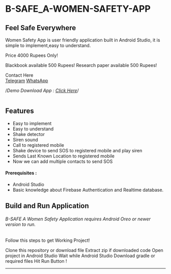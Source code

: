 # B-SAFE_A-WOMEN-SAFETY-APP
## Feel Safe Everywhere


Women Safety App is user friendly application built in Android Studio,
it is simple to implement,easy to understand.

Price 4000 Rupees Only!

Blackbook available 500 Rupees!
Research paper available 500 Rupees!

Contact Here<br>
[Telegram]()
[WhatsApp]()

/*Demo Download App : [Click Here](https://drive.google.com/file/d/1ZWB_HUyxm86T6GtpMhTWbOwuw6i7G4Wp/view?usp=sharing)*/

[<img src="" />](https://github.com/TechHub-sv)




## Features

- Easy to implement
- Easy to understand
- Shake detector
- Siren sound
- Call to registered mobile
- Shake device to send SOS to registered mobile and play siren
- Sends Last Known Location to registered mobile
- Now we can add multiple contacts to send SOS

#### Prerequisites :
- Android Studio
- Basic knowledge about Firebase Authentication and Realtime database.
## Build and Run Application

###### B-SAFE A Women Safety Application requires Android Oreo or newer version to run.
Follow this steps to get Working Project!

Clone this repository or download file
Extract zip if downloaded code
Open project in Android Studio
Wait while Android Studio Download gradle or required files
Hit Run Button !


------------

